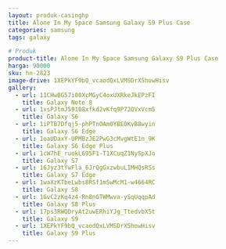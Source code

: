```yaml
---
layout: produk-casinghp
title: Alone In My Space Samsung Galaxy S9 Plus Case
categories: samsung
tags: galaxy

# Produk
product-title: Alone In My Space Samsung Galaxy S9 Plus Case
harga: 90000
sku: hn-2823
image-drive: 1XEPkYF9bQ_vcaodQxLVMSDrX5howHisv
gallery:
  - url: 11CHwBG57i00XcMGyC4oxUXRkeJkEPzFI
    title: Galaxy Note 8
  - url: 1xsPJtmJ59108xfkd2vKfq9P72QVxVcm5
    title: Galaxy S6
  - url: 1iPTB7Dfqj5-phPTnOAm0YBE0KvB8wyin
    title: Galaxy S6 Edge
  - url: 1oaUDaxY-UPMBzJE2PwG3cMvgWtE1n_9K
    title: Galaxy S6 Edge Plus
  - url: 1cW7hE_ruokL695F1-T1XCuqZ1NySpXJo
    title: Galaxy S7
  - url: 16Jyz3tYwFla_6JrQgGxzwbuLIMHQsRSs
    title: Galaxy S7 Edge
  - url: 1waXzKTbeLwbs8RSf1mSwMcM1-w4664RC
    title: Galaxy S8
  - url: 1GvC2zKq4z4-Rn8nGTWMwva-ySqUqqpAd
    title: Galaxy S8 Plus
  - url: 17ps3RWQDryAt2uwERhiYJg_TtedvbX5t
    title: Galaxy S9
  - url: 1XEPkYF9bQ_vcaodQxLVMSDrX5howHisv
    title: Galaxy S9 Plus
---
```

